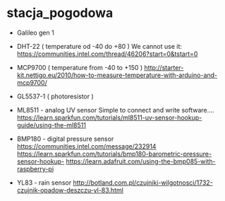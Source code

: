 # stacja_pogodowa

* Galileo gen 1

* DHT-22 ( temperature od -40 do +80 )
We cannot use it: https://communities.intel.com/thread/46206?start=0&tstart=0

* MCP9700 ( temperature from -40 to +150 )
http://starter-kit.nettigo.eu/2010/how-to-measure-temperature-with-arduino-and-mcp9700/

* GL5537-1 ( photoresistor )

* ML8511 - analog UV sensor
Simple to connect and write software....
https://learn.sparkfun.com/tutorials/ml8511-uv-sensor-hookup-guide/using-the-ml8511

* BMP180 - digital pressure sensor
https://communities.intel.com/message/232914
https://learn.sparkfun.com/tutorials/bmp180-barometric-pressure-sensor-hookup-
https://learn.adafruit.com/using-the-bmp085-with-raspberry-pi

* YL83 - rain sensor
http://botland.com.pl/czujniki-wilgotnosci/1732-czujnik-opadow-deszczu-yl-83.html